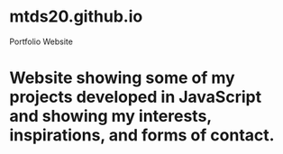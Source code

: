 # mtds20.github.io
Portfolio Website

# Website showing some of my projects developed in JavaScript and showing my interests, inspirations, and forms of contact. 
